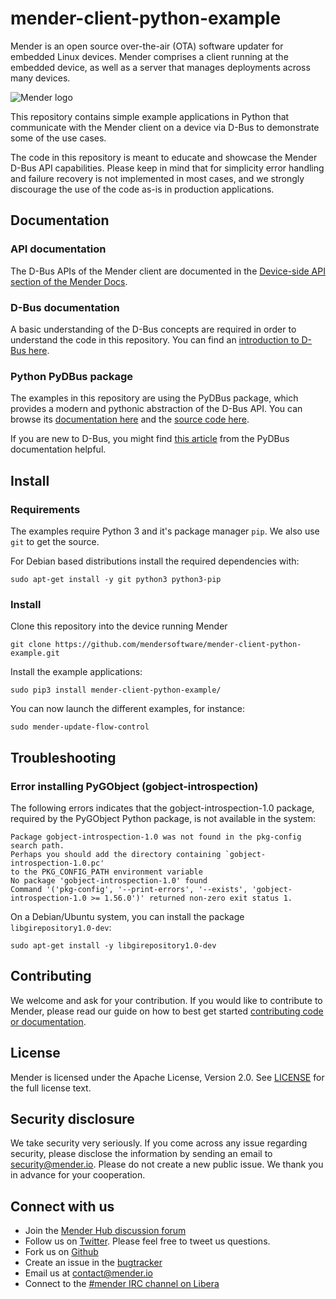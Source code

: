 # mender-client-python-example

Mender is an open source over-the-air (OTA) software updater for embedded Linux
devices. Mender comprises a client running at the embedded device, as well as a
server that manages deployments across many devices.

![Mender
logo](https://raw.githubusercontent.com/mendersoftware/mender/master/mender_logo.png)

This repository contains simple example applications in Python that communicate
with the Mender client on a device via D-Bus to demonstrate some of the use
cases.

The code in this repository is meant to educate and showcase the Mender D-Bus
API capabilities. Please keep in mind that for simplicity error handling and
failure recovery is not implemented in most cases, and we strongly discourage
the use of the code as-is in production applications.

## Documentation

### API documentation

The D-Bus APIs of the Mender client are documented in the [Device-side API
section of the Mender Docs](https://docs.mender.io/device-side-api).

### D-Bus documentation

A basic understanding of the D-Bus concepts are required in order to understand
the code in this repository. You can find an [introduction to D-Bus
here](https://www.freedesktop.org/wiki/IntroductionToDBus/).

### Python PyDBus package

The examples in this repository are using the PyDBus package, which provides a
modern and pythonic abstraction of the D-Bus API. You can browse its
[documentation here](https://pydbus.readthedocs.io/en/latest/index.html) and the
[source code here](https://github.com/LEW21/pydbus).

If you are new to D-Bus, you might find [this
article](https://pydbus.readthedocs.io/en/latest/dbusaddressing.html) from the
PyDBus documentation helpful.

## Install

### Requirements

The examples require Python 3 and it's package manager `pip`. We also use `git`
to get the source.

For Debian based distributions install the required dependencies with:

```
sudo apt-get install -y git python3 python3-pip
```

### Install

Clone this repository into the device running Mender

```
git clone https://github.com/mendersoftware/mender-client-python-example.git
```

Install the example applications:
```
sudo pip3 install mender-client-python-example/
```

You can now launch the different examples, for instance:
```
sudo mender-update-flow-control
```

## Troubleshooting

### Error installing PyGObject (gobject-introspection)

The following errors indicates that the gobject-introspection-1.0 package,
required by the PyGObject Python package, is not available in the system:

```
Package gobject-introspection-1.0 was not found in the pkg-config search path.
Perhaps you should add the directory containing `gobject-introspection-1.0.pc'
to the PKG_CONFIG_PATH environment variable
No package 'gobject-introspection-1.0' found
Command '('pkg-config', '--print-errors', '--exists', 'gobject-introspection-1.0 >= 1.56.0')' returned non-zero exit status 1.
```

On a Debian/Ubuntu system, you can install the package `libgirepository1.0-dev`:

```
sudo apt-get install -y libgirepository1.0-dev
```

## Contributing

We welcome and ask for your contribution. If you would like to contribute to
Mender, please read our guide on how to best get started [contributing code or
documentation](https://github.com/mendersoftware/mender/blob/master/CONTRIBUTING.md).

## License

Mender is licensed under the Apache License, Version 2.0. See
[LICENSE](https://github.com/mendersoftware/mender-client-python-example/blob/master/LICENSE)
for the full license text.

## Security disclosure

We take security very seriously. If you come across any issue regarding
security, please disclose the information by sending an email to
[security@mender.io](security@mender.io). Please do not create a new public
issue. We thank you in advance for your cooperation.

## Connect with us

* Join the [Mender Hub discussion forum](https://hub.mender.io)
* Follow us on [Twitter](https://twitter.com/mender_io). Please feel free to
  tweet us questions.
* Fork us on [Github](https://github.com/mendersoftware)
* Create an issue in the [bugtracker](https://tracker.mender.io/projects/MEN)
* Email us at [contact@mender.io](mailto:contact@mender.io)
* Connect to the [#mender IRC channel on Libera](https://web.libera.chat/?#mender)
